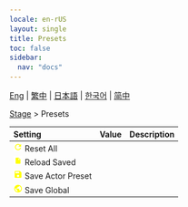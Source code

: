 ```yaml
---
locale: en-rUS
layout: single
title: Presets
toc: false
sidebar:
  nav: "docs"
---
```

[Eng](/dancexr/menu/2025.4/stage/actor_presets) | [繁中](/tw/dancexr/menu/2025.4/stage/actor_presets) | [日本語](/jp/dancexr/menu/2025.4/stage/actor_presets) | [한국어](/kr/dancexr/menu/2025.4/stage/actor_presets) | [简中](/zh/dancexr/menu/2025.4/stage/actor_presets)

[Stage](../menu#Stage) > Presets



| Setting | Value | Description |
| :--- | --- | :--- |
|<nobr> ![refresh icon](/images/icon/ic_refresh.png)  Reset All</nobr>|| 
|<nobr> ![file icon](/images/icon/ic_file.png)  Reload Saved</nobr>|| 
|<nobr> ![save icon](/images/icon/ic_save.png)  Save Actor Preset</nobr>|| 
|<nobr> ![globe icon](/images/icon/ic_globe.png)  Save Global</nobr>|| 
